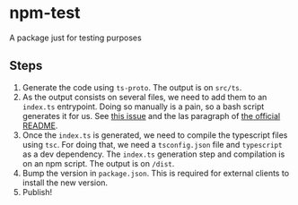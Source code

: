 # npm-test
A package just for testing purposes

## Steps

1. Generate the code using `ts-proto`. The output is on `src/ts`.
2. As the output consists on several files, we need to add them to an `index.ts` entrypoint. Doing so manually is a pain, so a bash script generates it for us. See [this issue](https://github.com/stephenh/ts-proto/issues/522) and the las paragraph of [the official README](https://github.com/stephenh/ts-proto#quickstart).
3. Once the `index.ts` is generated, we need to compile the typescript files using `tsc`. For doing that, we need a `tsconfig.json` file and `typescript` as a dev dependency. The `index.ts` generation step and compilation is on an npm script. The output is on `/dist`.
4. Bump the version in `package.json`. This is required for external clients to install the new version.
5. Publish!
